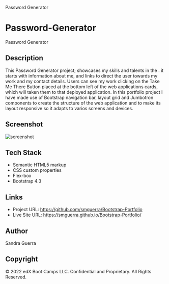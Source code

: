
Password Generator

# Password-Generator


Password Generator



## Description 


This Password Generator project; showcases my skills and talents in the . it starts with information about me, and links to direct the user towards my work and my contact details. Users can see my work clicking on the Take Me There Button placed at the bottom left of the web applications cards, which will taken them to that deployed application. In this portfolio project I have made use of Bootstrap navigation bar, layout grid and Jumbotron components to create the structure of the web application and to make its layout responsive so it adapts to varios screens and devices.




## Screenshot


![screenshot](https://user-images.githubusercontent.com/118385737/212885664-f1fd6a49-1ab3-4328-b1ac-d29ac0288697.png)



## Tech Stack

- Semantic HTML5 markup
- CSS custom properties
- Flex-box
- Bootstrap 4.3


## Links

- Project URL:  https://github.com/smguerra/Bootstrap-Portfolio
- Live Site URL:  https://smguerra.github.io/Bootstrap-Portfolio/


## Author

Sandra Guerra


## Copyright

© 2022 edX Boot Camps LLC. Confidential and Proprietary. All Rights Reserved.
